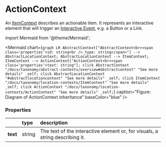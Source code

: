 # ActionContext

An [ItemContext](/taxonomy/location-contexts/ItemContext) describes an actionable item. 
It represents an interactive element that will trigger an [Interactive Event](/taxonomy/events/InteractiveEvent), e.g. a Button or a Link.

import Mermaid from '@theme/Mermaid';

<Mermaid chart={`
	graph LR
		AbstractContext["AbstractContext<br><span class='properties'>id: string<br />_type: string</span>"] --> AbstractLocationContext;
    AbstractLocationContext --> ItemContext;
    ItemContext --> ActionContext["ActionContext<br><span class='properties'>text: string"];
    click AbstractContext "/docs/taxonomy/abstract-contexts/overview#abstractcontext" "See more details" _self;
    click AbstractLocationContext "#abstractlocationcontext" "See more details" _self;
    click ItemContext "/docs/taxonomy/location-contexts/ItemContext" "See more details" _self;
    click ActionContext "/docs/taxonomy/location-contexts/ActionContext" "See more details" _self;
`} caption="Figure: Diagram of ActionContext inheritance" baseColor="blue" />

### Properties
|               | type        | description
| :--           | :--         | :--           
| **text**      | string      | The text of the interactive element or, for visuals, a string describing it.
